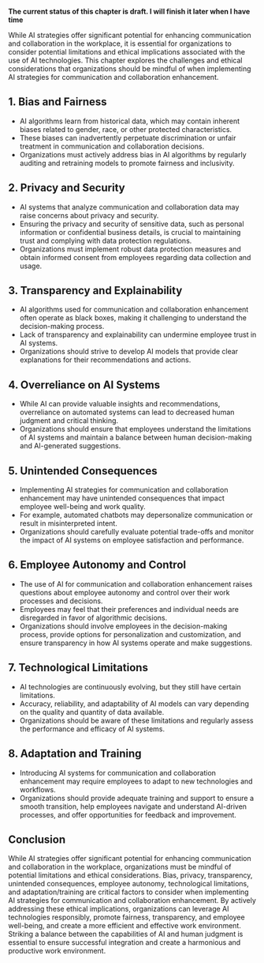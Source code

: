 **The current status of this chapter is draft. I will finish it later when I have time**

While AI strategies offer significant potential for enhancing communication and collaboration in the workplace, it is essential for organizations to consider potential limitations and ethical implications associated with the use of AI technologies. This chapter explores the challenges and ethical considerations that organizations should be mindful of when implementing AI strategies for communication and collaboration enhancement.

**1. Bias and Fairness**
------------------------

* AI algorithms learn from historical data, which may contain inherent biases related to gender, race, or other protected characteristics.
* These biases can inadvertently perpetuate discrimination or unfair treatment in communication and collaboration decisions.
* Organizations must actively address bias in AI algorithms by regularly auditing and retraining models to promote fairness and inclusivity.

**2. Privacy and Security**
---------------------------

* AI systems that analyze communication and collaboration data may raise concerns about privacy and security.
* Ensuring the privacy and security of sensitive data, such as personal information or confidential business details, is crucial to maintaining trust and complying with data protection regulations.
* Organizations must implement robust data protection measures and obtain informed consent from employees regarding data collection and usage.

**3. Transparency and Explainability**
--------------------------------------

* AI algorithms used for communication and collaboration enhancement often operate as black boxes, making it challenging to understand the decision-making process.
* Lack of transparency and explainability can undermine employee trust in AI systems.
* Organizations should strive to develop AI models that provide clear explanations for their recommendations and actions.

**4. Overreliance on AI Systems**
---------------------------------

* While AI can provide valuable insights and recommendations, overreliance on automated systems can lead to decreased human judgment and critical thinking.
* Organizations should ensure that employees understand the limitations of AI systems and maintain a balance between human decision-making and AI-generated suggestions.

**5. Unintended Consequences**
------------------------------

* Implementing AI strategies for communication and collaboration enhancement may have unintended consequences that impact employee well-being and work quality.
* For example, automated chatbots may depersonalize communication or result in misinterpreted intent.
* Organizations should carefully evaluate potential trade-offs and monitor the impact of AI systems on employee satisfaction and performance.

**6. Employee Autonomy and Control**
------------------------------------

* The use of AI for communication and collaboration enhancement raises questions about employee autonomy and control over their work processes and decisions.
* Employees may feel that their preferences and individual needs are disregarded in favor of algorithmic decisions.
* Organizations should involve employees in the decision-making process, provide options for personalization and customization, and ensure transparency in how AI systems operate and make suggestions.

**7. Technological Limitations**
--------------------------------

* AI technologies are continuously evolving, but they still have certain limitations.
* Accuracy, reliability, and adaptability of AI models can vary depending on the quality and quantity of data available.
* Organizations should be aware of these limitations and regularly assess the performance and efficacy of AI systems.

**8. Adaptation and Training**
------------------------------

* Introducing AI systems for communication and collaboration enhancement may require employees to adapt to new technologies and workflows.
* Organizations should provide adequate training and support to ensure a smooth transition, help employees navigate and understand AI-driven processes, and offer opportunities for feedback and improvement.

Conclusion
----------

While AI strategies offer significant potential for enhancing communication and collaboration in the workplace, organizations must be mindful of potential limitations and ethical considerations. Bias, privacy, transparency, unintended consequences, employee autonomy, technological limitations, and adaptation/training are critical factors to consider when implementing AI strategies for communication and collaboration enhancement. By actively addressing these ethical implications, organizations can leverage AI technologies responsibly, promote fairness, transparency, and employee well-being, and create a more efficient and effective work environment. Striking a balance between the capabilities of AI and human judgment is essential to ensure successful integration and create a harmonious and productive work environment.
